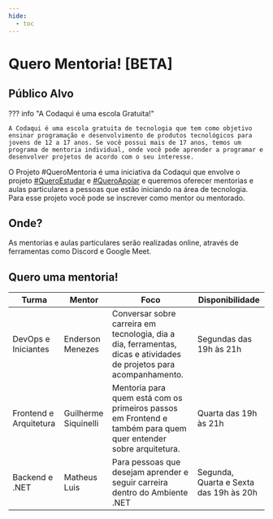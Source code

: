 ```yaml
---
hide:
  - toc
---
```


# Quero Mentoria! [BETA]

## Público Alvo

??? info "A Codaqui é uma escola Gratuita!"

    A Codaqui é uma escola gratuita de tecnologia que tem como objetivo ensinar programação e desenvolvimento de produtos tecnológicos para jovens de 12 a 17 anos. Se você possui mais de 17 anos, temos um programa de mentoria individual, onde você pode aprender a programar e desenvolver projetos de acordo com o seu interesse.

O Projeto #QueroMentoria é uma iniciativa da Codaqui que envolve o projeto [#QueroEstudar](estudar.md) e [#QueroApoiar](apoiar.md) e queremos oferecer mentorias e aulas particulares a pessoas que estão iniciando na área de tecnologia. Para esse projeto você pode se inscrever como mentor ou mentorado.

## Onde?

As mentorias e aulas particulares serão realizadas online, através de ferramentas como Discord e Google Meet.

## Quero uma mentoria!

| Turma | Mentor | Foco | Disponibilidade |
| ----- | ------ | ---- | --------------- |
| DevOps e Iniciantes | Enderson Menezes | Conversar sobre carreira em tecnologia, dia a dia, ferramentas, dicas e atividades de projetos para acompanhamento. | Segundas das 19h às 21h |
| Frontend e Arquitetura | Guilherme Siquinelli | Mentoria para quem está com os primeiros passos em Frontend e também para quem quer entender sobre arquitetura. | Quarta das 19h às 21h |
| Backend e .NET | Matheus Luis | Para pessoas que desejam aprender e seguir carreira dentro do Ambiente .NET | Segunda, Quarta e Sexta das 19h às 20h |

<!-- Google Calendar Appointment Scheduling begin -->
<link href="https://calendar.google.com/calendar/scheduling-button-script.css" rel="stylesheet">
<script src="https://calendar.google.com/calendar/scheduling-button-script.js" async></script>
<script>
(function() {
  var target = document.currentScript;
  window.addEventListener('load', function() {
    calendar.schedulingButton.load({
      url: 'https://calendar.google.com/calendar/appointments/AcZssZ3ofYNXgj7RZo-JvhnBpBxo5kryoqul_raZzhg=?gv=true',
      color: '#039BE5',
      label: "Agendar uma mentoria",
      target,
    });
  });
})();
</script>
<!-- end Google Calendar Appointment Scheduling -->
